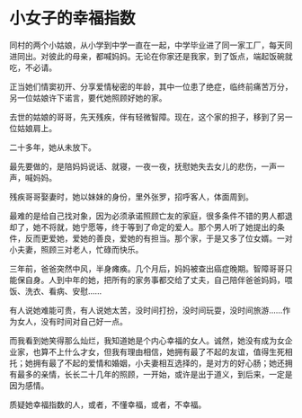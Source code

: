 # 小女子的幸福指数

同村的两个小姑娘，从小学到中学一直在一起，中学毕业进了同一家工厂，每天同进同出。对彼此的母亲，都喊妈妈。无论在你家还是我家，到了饭点，端起饭碗就吃，不必请。 

正当她们情窦初开、分享爱情秘密的年龄，其中一位患了绝症，临终前痛苦万分，另一位姑娘许下诺言，要代她照顾好她的家。 

去世的姑娘的哥哥，先天残疾，伴有轻微智障。现在，这个家的担子，移到了另一位姑娘肩上。 

二十多年，她从未放下。 

最先要做的，是陪妈妈说话、就寝，一夜一夜，抚慰她失去女儿的悲伤，一声一声，喊妈妈。 

残疾哥哥娶妻时，她以妹妹的身份，里外张罗，招呼客人，体面周到。 

最难的是给自己找对象，因为必须承诺照顾亡友的家庭，很多条件不错的男人都退却了，她不将就，她宁愿等，终于等到了命定的爱人。那个男人听了她提出的条件，反而更爱她，爱她的善良，爱她的有担当。那个家，于是又多了位女婿。一对小夫妻，照顾三对老人，忙碌而快乐。 

三年前，爸爸突然中风，半身瘫痪。几个月后，妈妈被查出癌症晚期。智障哥哥只能保自身。人到中年的她，把所有的家务事都交给了丈夫，自己陪伴爸爸妈妈，喂饭、洗衣、看病、安慰…… 

有人说她难能可贵，有人说她太苦，没时间打扮，没时间玩耍，没时间旅游……作为女人，没有时间对自己好一点。 

而我看到她笑得那么灿烂，我知道她是个内心幸福的女人。诚然，她没有成为女企业家，也算不上什么才女，但我有理由相信，她拥有最了不起的友谊，值得生死相托；她拥有最了不起的爱情和婚姻，小夫妻相互选择的，是对方的好心肠；她还拥有最多的亲情，长长二十几年的照顾，一开始，或许是出于道义，到后来，一定是因为感情。 

质疑她幸福指数的人，或者，不懂幸福，或者，不幸福。